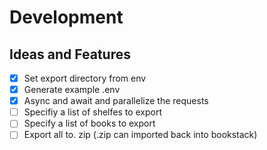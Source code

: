 # Development

## Ideas and Features

- [x] Set export directory from env
- [x] Generate example .env
- [x] Async and await and parallelize the requests
- [ ] Specifiy a list of shelfes to export
- [ ] Specify a list of books to export
- [ ] Export all to. zip (.zip can imported back into bookstack)

